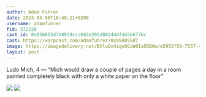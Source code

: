 ```yaml
---
author: Adam Fuhrer
date: 2024-04-06T16:48:21+0200
username: adamfuhrer
fid: 372220
cast_id: 0x958055d7b8939ccc692e295d8824d4fd45b6776c
cast: https://warpcast.com/adamfuhrer/0x958055d7
image: https://imagedelivery.net/BXluQx4ige9GuW0Ia56BHw/e5953f59-7557-4493-ae93-fa06f79f2300/original
layout: post
---
```

Ludo Mich, 4 — “Mich would draw a couple of pages a day in a room painted completely black with only a white paper on the floor”  

![](https://imagedelivery.net/BXluQx4ige9GuW0Ia56BHw/e5953f59-7557-4493-ae93-fa06f79f2300/original)
![](https://imagedelivery.net/BXluQx4ige9GuW0Ia56BHw/48fc525a-f5bb-4a7b-ce86-cc69e0671b00/original)